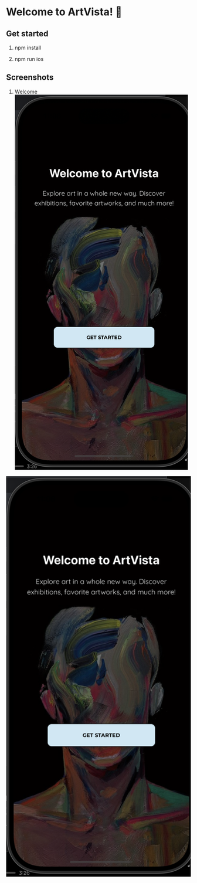 # Welcome to ArtVista! 👋


## Get started
1. npm install

2. npm run ios

## Screenshots

1. Welcome
![Welcome](./assets/screenshots/welcome.png)

<img src="./assets/screenshots/welcome.png" alt="Welcome" width="600"/>

